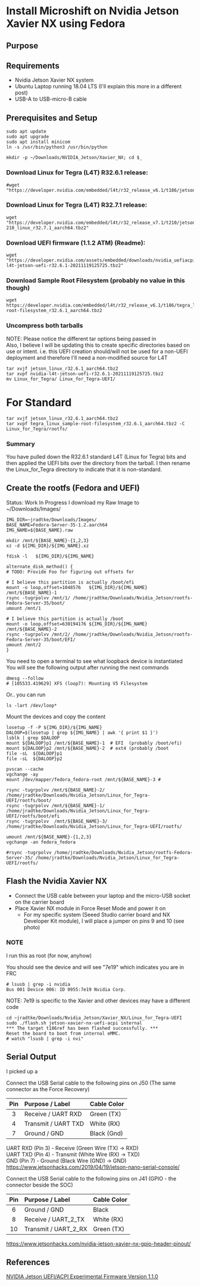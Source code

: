 # Install Microshift on Nvidia Jetson Xavier NX using Fedora

## Purpose

## Requirements

* Nvidia Jetson Xavier NX system 
* Ubuntu Laptop running 18.04 LTS (I'll explain this more in a different post)
* USB-A to USB-micro-B cable

## Prerequisites and Setup
```
sudo apt update
sudo apt upgrade
sudo apt install minicom
ln -s /usr/bin/python3 /usr/bin/python
```

```
mkdir -p ~/Downloads/NVIDIA_Jetson/Xavier_NX; cd $_
```

### Download Linux for Tegra (L4T) R32.6.1 release:
```
#wget "https://developer.nvidia.com/embedded/l4t/r32_release_v6.1/t186/jetson_linux_r32.6.1_aarch64.tbz2"
```
### Download Linux for Tegra (L4T) R32.7.1 release:
```
wget "https://developer.nvidia.com/embedded/l4t/r32_release_v7.1/t210/jetson-210_linux_r32.7.1_aarch64.tbz2"
```

### Download UEFI firmware (1.1.2 ATM) (Readme):
```
wget "https://developer.nvidia.com/assets/embedded/downloads/nvidia_uefiacpi_experimental_firmware/nvidia-l4t-jetson-uefi-r32.6.1-20211119125725.tbz2"
```

### Download Sample Root Filesystem (probably no value in this though)
```
wget https://developer.nvidia.com/embedded/l4t/r32_release_v6.1/t186/tegra_linux_sample-root-filesystem_r32.6.1_aarch64.tbz2
````

### Uncompress both tarballs
NOTE:  Please notice the different tar options being passed in  
Also, I believe I will be updating this to create specific directories based on use or intent.  i.e. this UEFI creation should/will not be used for a non-UEFI deployment and therefore I'll need a non-modified source for L4T

```
tar xvjf jetson_linux_r32.6.1_aarch64.tbz2  
tar xvpf nvidia-l4t-jetson-uefi-r32.6.1-20211119125725.tbz2
mv Linux_for_Tegra/ Linux_for_Tegra-UEFI/
```

# For Standard 
```
tar xvjf jetson_linux_r32.6.1_aarch64.tbz2  
tar xvpf tegra_linux_sample-root-filesystem_r32.6.1_aarch64.tbz2 -C Linux_for_Tegra/rootfs/
```

### Summary
You have pulled down the R32.6.1 standard L4T (Linux for Tegra) bits and then applied the UEFI bits over the directory from the tarball.  I then rename the Linux_for_Tegra directory to indicate that it is non-standard.

## Create the rootfs (Fedora and UEFI)

Status: Work In Progress
I download my Raw Image to ~/Downloads/Images/ 
```
IMG_DIR=~jradtke/Downloads/Images/
BASE_NAME=Fedora-Server-35-1.2.aarch64
IMG_NAME=${BASE_NAME}.raw

mkdir /mnt/${BASE_NAME}-{1,2,3}
xz -d ${IMG_DIR}/${IMG_NAME}.xz

fdisk -l   ${IMG_DIR}/${IMG_NAME}

alternate_disk_method() {
# TODO: Provide Foo for figuring out offsets for 

# I believe this partition is actually /boot/efi
mount -o loop,offset=1048576   ${IMG_DIR}/${IMG_NAME}  /mnt/${BASE_NAME}-1
rsync -tugrpolvv /mnt/1/ /home/jradtke/Downloads/Nvidia_Jetson/rootfs-Fedora-Server-35/boot/
umount /mnt/1

# I believe this partition is actually /boot
mount -o loop,offset=630194176 ${IMG_DIR}/${IMG_NAME}  /mnt/${BASE_NAME}-2 
rsync -tugrpolvv /mnt/2/ /home/jradtke/Downloads/Nvidia_Jetson/rootfs-Fedora-Server-35/boot/EFI/
umount /mnt/2
}
```

You need to open a terminal to see what loopback device is instantiated   
You will see the following output after running the next commands
```
dmesg --follow
# [105533.419629] XFS (loop7): Mounting V5 Filesystem
```

 Or.. you can run
```
ls -lart /dev/loop*
```

Mount the devices and copy the content
```
losetup -f -P ${IMG_DIR}/${IMG_NAME}           
DALOOP=$(losetup | grep ${IMG_NAME} | awk '{ print $1 }')
lsblk | grep $DALOOP 
mount ${DALOOP}p1 /mnt/${BASE_NAME}-1  # EFI  (probably /boot/efi)
mount ${DALOOP}p2 /mnt/${BASE_NAME}-2  # ext4 (probably /boot
file -sL  ${DALOOP}p1
file -sL  ${DALOOP}p2

pvscan --cache
vgchange -ay
mount /dev/mapper/fedora_fedora-root /mnt/${BASE_NAME}-3 # 

rsync -tugrpolvv /mnt/${BASE_NAME}-2/  /home/jradtke/Downloads/Nvidia_Jetson/Linux_for_Tegra-UEFI/rootfs/boot/
rsync -tugrpolvv /mnt/${BASE_NAME}-1/  /home/jradtke/Downloads/Nvidia_Jetson/Linux_for_Tegra-UEFI/rootfs/boot/efi
rsync -tugrpolvv  /mnt/${BASE_NAME}-3/ /home/jradtke/Downloads/Nvidia_Jetson/Linux_for_Tegra-UEFI/rootfs/

umount /mnt/${BASE_NAME}-{1,2,3}
vgchange -an fedora_fedora 

#rsync -tugrpolvv /home/jradtke/Downloads/Nvidia_Jetson/rootfs-Fedora-Server-35/ /home/jradtke/Downloads/Nvidia_Jetson/Linux_for_Tegra-UEFI/rootfs/
```

## Flash the Nvidia Xavier NX
* Connect the USB cable between your laptop and the micro-USB socket on the carrier board
* Place Xavier NX module in Force Reset Mode and power it on
  * For my specific system (Seeed Studio carrier board and NX Developer Kit module), I will place a jumper on pins 9 and 10 (see photo)

### NOTE
I run this as root (for now, anyhow)

You should see the device and will see "7e19" which indicates you are in FRC
```
# lsusb | grep -i nvidia
Bus 001 Device 006: ID 0955:7e19 Nvidia Corp.
```
NOTE:  7e19 is specific to the Xavier and other devices may have a different code

```
cd ~jradtke/Downloads/Nvidia_Jetson/Xavier_NX/Linux_for_Tegra-UEFI
sudo ./flash.sh jetson-xavier-nx-uefi-acpi internal
*** The target t186ref has been flashed successfully. ***
Reset the board to boot from internal eMMC.
# watch "lsusb | grep -i nvi"

```
## Serial Output
I picked up a

Connect the USB Serial cable to the following pins on J50 (The same connector as the Force Recovery)

| Pin | Purpose / Label | Cable Color 
|:--:|:-----|:-----|
| 3 | Receive / UART RXD  | Green (TX) |
| 4 | Transmit / UART TXD | White (RX) |
| 7 | Ground / GND        | Black (Gnd) |

UART RXD (Pin 3) - Receive (Green Wire (TX) -> RXD)  
UART TXD (Pin 4) - Transmit (White Wire (RX) -> TXD)  
GND (Pin 7) - Ground (Black Wire (GND) -> GND)  
https://www.jetsonhacks.com/2019/04/19/jetson-nano-serial-console/

Connect the USB Serial cable to the following pins on J41 (GPIO - the connector beside the SOC)

| Pin | Purpose / Label | Cable Color 
|:--:|:-----|:-----|
| 6 | Ground / GND          | Black      |
| 8 | Receive / UART_2_TX   | White (RX) |
| 10 | Transmit / UART_2_RX | Green (TX) |

https://www.jetsonhacks.com/nvidia-jetson-xavier-nx-gpio-header-pinout/

## References
[NVIDIA Jetson UEFI/ACPI Experimental Firmware Version 1.1.0](https://developer.download.nvidia.com/embedded/L4T/UEFI_Readme_side_car.html)
